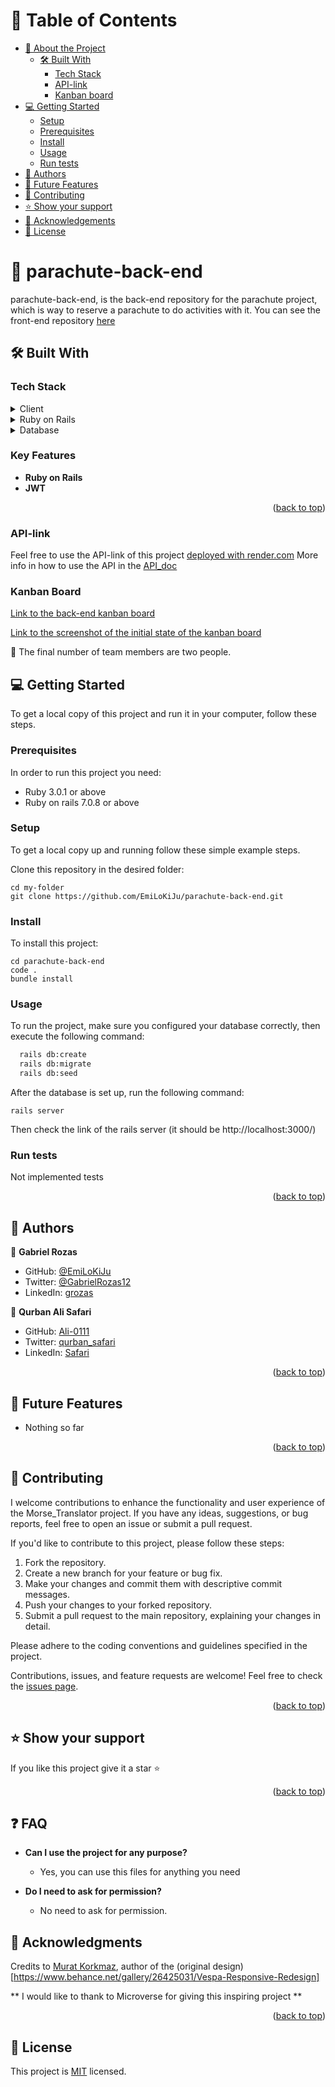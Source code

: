 <a name="parachute-back-end"></a>

# 📗 Table of Contents

- [📖 About the Project](#about-project)
  - [🛠 Built With](#built-with)
    - [Tech Stack](#tech-stack)
    - [API-link](#live-demo)
    - [Kanban board](#kanban-board)
- [💻 Getting Started](#getting-started)
  - [Setup](#setup)
  - [Prerequisites](#prerequisites)
  - [Install](#install)
  - [Usage](#usage)
  - [Run tests](#run-tests)
- [👥 Authors](#authors)
- [🔭 Future Features](#future-features)
- [🤝 Contributing](#contributing)
- [⭐️ Show your support](#support)
- [🙏 Acknowledgements](#acknowledgements)
- [📝 License](#license)

<!-- PROJECT DESCRIPTION -->

# 📖 parachute-back-end <a name="about-project"></a>
parachute-back-end, is the back-end repository for the parachute project, which is way to reserve a parachute to do activities with it.
You can see the front-end repository [here](https://github.com/EmiLoKiJu/parachute-front-end)

## 🛠 Built With <a name="built-with"></a>

### Tech Stack <a name="tech-stack"></a>

<details>
  <summary>Client</summary>
  <ul>
    <li><a href="https://www.ruby-lang.org/en/">Ruby</a></li>
    <li><a href="https://rubyonrails.org/">Ruby on Rails</a></li>
  </ul>
</details>

<details>
  <summary>Ruby on Rails</summary>
  <ul>
    <li><a href="https://guides.rubyonrails.org/getting_started.html#what-is-rails-questionmark">Ruby on Rails introduction</a></li>
  </ul>
</details>

<details>
<summary>Database</summary>
  <ul>
    <li><a href="https://www.postgresql.org/">PostgreSQL</a></li>
  </ul>
</details>

<!-- Features -->

### Key Features <a name="key-features"></a>

- **Ruby on Rails**
- **JWT**

<p align="right">(<a href="#readme-top">back to top</a>)</p>

### API-link <a name="live-demo"></a>

Feel free to use the API-link of this project
[deployed with render.com](https://parachute-back-end.onrender.com)
More info in how to use the API in the [API_doc](./API_doc.txt)

### Kanban Board <a name="kanban-board"></a>

[Link to the back-end kanban board](https://github.com/users/EmiLoKiJu/projects/2/views/1)

[Link to the screenshot of the initial state of the kanban board](https://user-images.githubusercontent.com/84760694/278126987-d8abe5f7-6806-4f15-b128-aff749e5e0c8.png)

🤝 The final number of team members are two people.
## 💻 Getting Started <a name="getting-started"></a>
<!-- https://github.com/EmiLoKiJu/parachute-back-end -->

To get a local copy of this project and run it in your computer, follow these steps.

### Prerequisites

In order to run this project you need:
- Ruby 3.0.1 or above
- Ruby on rails 7.0.8 or above

### Setup

To get a local copy up and running follow these simple example steps.

Clone this repository in the desired folder:
```
cd my-folder
git clone https://github.com/EmiLoKiJu/parachute-back-end.git
```

### Install

To install this project:
```
cd parachute-back-end
code .
bundle install
```
### Usage

To run the project, make sure you configured your database correctly, then execute the following command:
```sh
  rails db:create
  rails db:migrate
  rails db:seed
```

After the database is set up, run the following command:
```
rails server
```

Then check the link of the rails server (it should be http://localhost:3000/)

### Run tests

Not implemented tests

<p align="right">(<a href="#parachute-back-end">back to top</a>)</p>

<!-- AUTHORS -->
## 👥 Authors <a name="authors"></a>

👤 **Gabriel Rozas**
- GitHub:   [@EmiLoKiJu](https://github.com/EmiLoKiJu)
- Twitter:  [@GabrielRozas12](https://twitter.com/GabrielRozas12)
- LinkedIn: [grozas](https://www.linkedin.com/in/grozas/)

👤 **Qurban Ali Safari**
- GitHub:   [Ali-0111](https://github.com/Ali-0111)
- Twitter:  [qurban_safari](https://twitter.com/qurban_safari)
- LinkedIn: [Safari](https://www.linkedin.com/in/ali-safari-linked)

<p align="right">(<a href="#parachute-back-end">back to top</a>)</p>

<!-- FUTURE FEATURES -->

## 🔭 Future Features <a name="future-features"></a>

- Nothing so far

<p align="right">(<a href="#parachute-back-end">back to top</a>)</p>

<!-- CONTRIBUTING -->

## 🤝 Contributing <a name="contributing"></a>

I welcome contributions to enhance the functionality and user experience of the Morse_Translator project. If you have any ideas, suggestions, or bug reports, feel free to open an issue or submit a pull request.

If you'd like to contribute to this project, please follow these steps:

1. Fork the repository.
2. Create a new branch for your feature or bug fix.
3. Make your changes and commit them with descriptive commit messages.
4. Push your changes to your forked repository.
5. Submit a pull request to the main repository, explaining your changes in detail.

Please adhere to the coding conventions and guidelines specified in the project.

Contributions, issues, and feature requests are welcome!
Feel free to check the [issues page](../../issues).

<p align="right">(<a href="#parachute-back-end">back to top</a>)</p>

<!-- SUPPORT -->

## ⭐️ Show your support <a name="support"></a>

If you like this project give it a star ⭐️

<p align="right">(<a href="#parachute-back-end">back to top</a>)</p>

<!-- FAQ -->

## ❓ FAQ <a name="faq"></a>

- **Can I use the project for any purpose?**

  - Yes, you can use this files for anything you need

- **Do I need to ask for permission?**

  - No need to ask for permission.


<!-- ACKNOWLEDGEMENTS -->

## 🙏 Acknowledgments <a name="acknowledgements"></a>

Credits to [Murat Korkmaz](https://www.behance.net/muratk), author of the (original design)[https://www.behance.net/gallery/26425031/Vespa-Responsive-Redesign]

** I would like to thank to Microverse for giving this inspiring project **

<p align="right">(<a href="#parachute-back-end">back to top</a>)</p>

<!-- LICENSE -->

## 📝 License <a name="license"></a>

This project is [MIT](./LICENSE) licensed.
